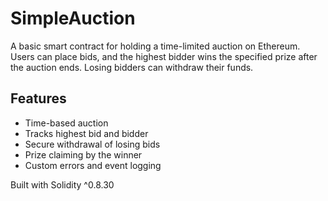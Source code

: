 # SimpleAuction

A basic smart contract for holding a time-limited auction on Ethereum. Users can place bids, and the highest bidder wins the specified prize after the auction ends. Losing bidders can withdraw their funds.

## Features
- Time-based auction
- Tracks highest bid and bidder
- Secure withdrawal of losing bids
- Prize claiming by the winner
- Custom errors and event logging

Built with Solidity ^0.8.30
